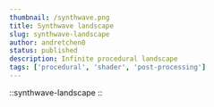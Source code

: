 ```yaml
---
thumbnail: /synthwave.png
title: Synthwave landscape
slug: synthwave-landscape
author: andretchen0
status: published
description: Infinite procedural landscape
tags: ['procedural', 'shader', 'post-processing']
---
```


::synthwave-landscape
::
